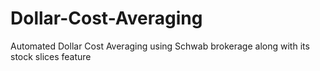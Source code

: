 # Dollar-Cost-Averaging
Automated Dollar Cost Averaging using Schwab brokerage along with its stock slices feature
